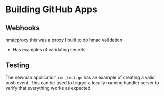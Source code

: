 # Building GitHub Apps

## Webhooks

[hmacproxy](https://github.com/jlewi/hmacproxy) this was a proxy I built to do hmac validation

* Has examples of validating secrets

## Testing

The newman application `run_test.go` has an example of creating a valid push event. This can be used
to trigger a locally running handler server to verify that everything works as expected.